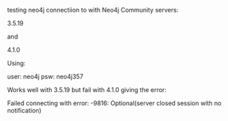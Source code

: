 
testing neo4j connectiion to with Neo4j Community servers:

3.5.19

and 

4.1.0

Using:

user: neo4j
psw: neo4j357


Works well with 3.5.19 but fail with 4.1.0 giving the error: 

Failed connecting with error: -9816: Optional(server closed session with no notification)
